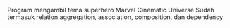 Program mengambil tema superhero Marvel Cinematic Universe
Sudah termasuk relation aggregation, association, composition, dan dependency